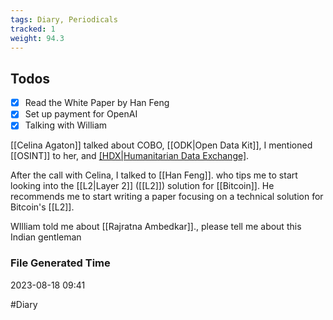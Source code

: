 ```yaml
---
tags: Diary, Periodicals
tracked: 1
weight: 94.3
---
```


## Todos
- [x] Read the White Paper by Han Feng
- [x] Set up payment for OpenAI
- [x] Talking with William

[[Celina Agaton]] talked about COBO, [[ODK|Open Data Kit]], I mentioned [[OSINT]] to her, and [[HDX|Humanitarian Data Exchange]]([[HDX]]).

After the call with Celina, I talked to [[Han Feng]]. who tips me to start looking into the [[L2|Layer 2]] ([[L2]]) solution for [[Bitcoin]]. He recommends me to start writing a paper focusing on a technical solution for Bitcoin's [[L2]].


WIlliam told me about [[Rajratna Ambedkar]]., please tell me about this Indian gentleman



### File Generated Time
2023-08-18 09:41

#Diary 